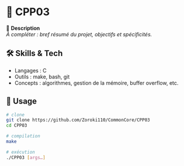 <!-- README template for a 42 commoncore project -->

# 🚧 CPP03

🎯 **Description**  
_À compléter : bref résumé du projet, objectifs et spécificités._

## 🛠️ Skills & Tech  
- Langages : C  
- Outils : make, bash, git  
- Concepts : algorithmes, gestion de la mémoire, buffer overflow, etc.

## 🚀 Usage  
```bash
# clone
git clone https://github.com/Zoroki110/CommonCore/CPP03
cd CPP03

# compilation
make

# exécution
./CPP03 [args…]

